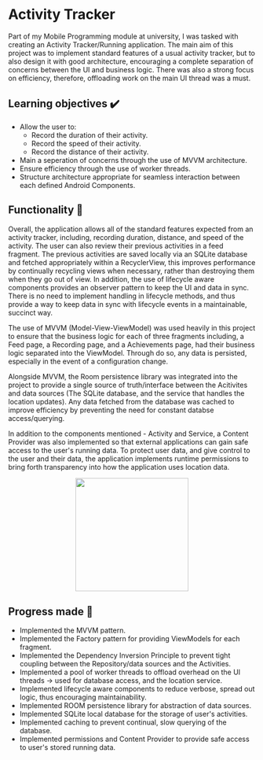 # Activity Tracker

Part of my Mobile Programming module at university, I was tasked with creating an Activity Tracker/Running application. The main aim of this project was to implement standard features of a usual activity tracker, but to also design it with good architecture, encouraging a complete separation of concerns between the UI and business logic. There was also a strong focus on efficiency, therefore, offloading work on the main UI thread was a must.

## Learning objectives ✔️

+ Allow the user to:
  + Record the duration of their activity.
  + Record the speed of their activity.
  + Record the distance of their activity.
+ Main a seperation of concerns through the use of MVVM architecture.
+ Ensure efficiency through the use of worker threads.
+ Structure architecture appropriate for seamless interaction between each defined Android Components.


## Functionality 🔋

Overall, the application allows all of the standard features expected from an activity tracker, including, recording duration, distance, and speed of the activity. The user can also review their previous activities in a feed fragment. The previous activities are saved locally via an SQLite database and fetched appropriately within a RecyclerView, this improves performance by continually recycling views when necessary, rather than destroying them when they go out of view. In addition, the use of lifecycle aware components provides an observer pattern to keep the UI and data in sync. There is no need to implement handling in lifecycle methods, and thus provide a way to keep data in sync with lifecycle events in a maintainable, succinct way.

The use of MVVM (Model-View-ViewModel) was used heavily in this project to ensure that the business logic for each of three fragments including, a Feed page, a Recording page, and a Achievements page, had their business logic separated into the ViewModel. Through do so, any data is persisted, especially in the event of a configuration change.

Alongside MVVM, the Room persistence library was integrated into the project to provide a single source of truth/interface between the Acitivites and data sources (The SQLite database, and the service that handles the location updates). Any data fetched from the database was cached to improve efficiency by preventing the need for constant databse access/querying.

In addition to the components mentioned - Activity and Service, a Content Provider was also implemented so that external applications can gain safe access to the user's running data. To protect user data, and give control to the user and their data, the application implements runtime permissions to bring forth transparency into how the application uses location data.

<p align="center">
  <img src="" width="230" />
</p>
  
## Progress made 🥇

- Implemented the MVVM pattern.
- Implemented the Factory pattern for providing ViewModels for each fragment.
- Implemented the Dependency Inversion Principle to prevent tight coupling between the Repository/data sources and the Activities.
- Implemented a pool of worker threads to offload overhead on the UI threads -> used for database access, and the location service.
- Implemented lifecycle aware components to reduce verbose, spread out logic, thus encouraging maintainability. 
- Implemented ROOM persistence library for abstraction of data sources.
- Implemented SQLite local database for the storage of user's activities.
- Implemented caching to prevent continual, slow querying of the database.
- Implemented permissions and Content Provider to provide safe access to user's stored running data.

